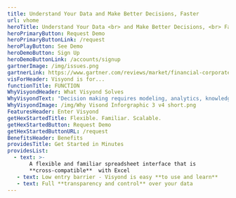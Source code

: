 ```yaml
---
title: Understand Your Data and Make Better Decisions, Faster
url: vhome
heroTitle: Understand Your Data <br> and Make Better Decisions, <br> Faster
heroPrimaryButton: Request Demo
heroPrimaryButtonLink: /request
heroPlayButton: See Demo
heroDemoButton: Sign Up
heroDemoButtonLink: /accounts/signup
gartnerImage: /img/issues.png
gartnerLink: https://www.gartner.com/reviews/market/financial-corporate-performance-management-solutions/vendor/visyond/product/visyond
visForHeader: Visyond is for...
functionTitle: FUNCTION
WhyVisyondHeader: What Visyond Solves
WhyVisyondText: "Decision making requires modeling, analytics, knowledge management, data visualization and reporting tools: analysts, experts, clients, CxOs must collaborate with strict requirements on data security and governance.\r\n</br>\r\n</br>\r\n**Without Visyond, the process requires multiple platforms and causes numerous problems...**\r\n</br>\r\n</br>"
WhyVisyondImage: /img/Why Visond Inforgraphic 3 v4 short.png
FeaturesHeader: Enter Visyond
getHexStartedTitle: Flexible. Familiar. Scalable.
getHexStartedButton: Request Demo
getHexStartedButtonURL: /request
BenefitsHeader: Benefits
providesTitle: Get Started in Minutes
providesList:
  - text: >-
       A flexible and familiar spreadsheet interface that is
       **cross-compatible**  with Excel
   - text: Low entry barrier - Visyond is easy **to use and learn**
   - text: Full **transparency and control** over your data
---
```


